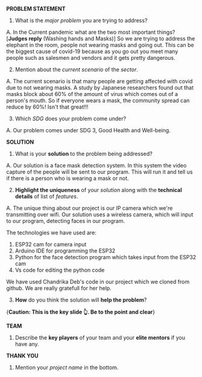 __PROBLEM STATEMENT__

1. What is the *major problem* you are trying to address?

A. In the Current pandemic what are the two most important things? \[**Judges reply** (Washing hands and Masks)\] So we are trying to address the elephant in the room, people not wearing masks and going out. This can be the biggest cause of covid-19 because as you go out you meet many people such as salesmen and vendors and it gets pretty dangerous.

2. Mention about the *current scenario* of the *sector*.

A. The current scenario is that many people are getting affected with covid due to not wearing masks. A study by Japanese researchers found out that masks block about 60% of the amount of virus which comes out of a person's mouth. So if everyone wears a mask, the community spread can reduce by 60%! Isn't that great!!!

3. Which *SDG* does your problem come under?

A. Our problem comes under SDG 3, Good Health and Well-being.


__SOLUTION__

1. What is your **solution** to the problem being addressed?

A. Our solution is a face mask detection system. In this system the video capture of the people will be sent to our program. This will run it and tell us if there is a person who is wearing a mask or not.

2. **Highlight the uniqueness** of your *solution* along with the **technical details** of list of *features*.

A. The unique thing about our project is our IP camera which we're transmitting over wifi. Our solution uses a wireless camera, which will input to our program, detecting faces in our program.

The technologies we have used are:
  1. ESP32 cam for camera input
  2. Arduino IDE for programming the ESP32
  3. Python for the face detection program which takes input from the ESP32 cam
  4. Vs code for editing the python code

We have used Chandrika Deb's code in our project which we cloned from github. We are really gratefull for her help.

3. **How** do you think the solution will **help the problem**?

{**Caution: This is the key slide 👆. Be to the point and clear**}


__TEAM__

1. Describe the **key players** of your team and your **elite mentors** if you have any.


__THANK YOU__

1. Mention your *project name* in the bottom.
